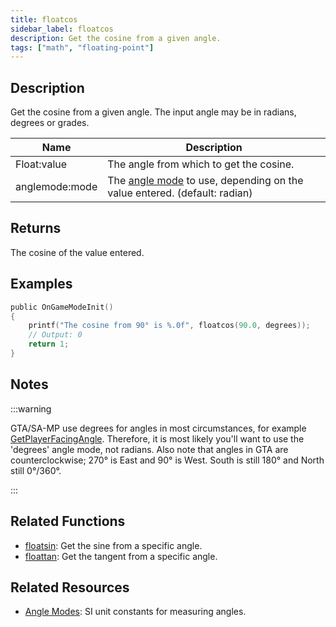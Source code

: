 ```yaml
---
title: floatcos
sidebar_label: floatcos
description: Get the cosine from a given angle.
tags: ["math", "floating-point"]
---
```


<LowercaseNote />

## Description

Get the cosine from a given angle. The input angle may be in radians, degrees or grades.

| Name           | Description                                                                                         |
| -------------- | --------------------------------------------------------------------------------------------------- |
| Float:value    | The angle from which to get the cosine.                                                             |
| anglemode:mode | The [angle mode](../resources/anglemodes) to use, depending on the value entered. (default: radian) |

## Returns

The cosine of the value entered.

## Examples

```c
public OnGameModeInit()
{
    printf("The cosine from 90° is %.0f", floatcos(90.0, degrees));
    // Output: 0
    return 1;
}
```

## Notes

:::warning

GTA/SA-MP use degrees for angles in most circumstances, for example [GetPlayerFacingAngle](GetPlayerFacingAngle). Therefore, it is most likely you'll want to use the 'degrees' angle mode, not radians. Also note that angles in GTA are counterclockwise; 270° is East and 90° is West. South is still 180° and North still 0°/360°.

:::

## Related Functions

- [floatsin](floatsin): Get the sine from a specific angle.
- [floattan](floattan): Get the tangent from a specific angle.

## Related Resources

- [Angle Modes](../resources/anglemodes): SI unit constants for measuring angles.
